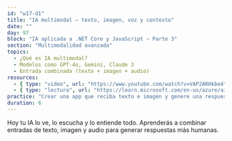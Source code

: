 ```yaml
---
id: "w17-d1"
title: "IA multimodal – texto, imagen, voz y contexto"
date: ""
day: 97
block: "IA aplicada a .NET Core y JavaScript – Parte 3"
section: "Multimodalidad avanzada"
topics:
  - ¿Qué es IA multimodal?
  - Modelos como GPT-4o, Gemini, Claude 3
  - Entrada combinada (texto + imagen + audio)
resources:
  - { type: "video", url: "https://www.youtube.com/watch?v=VAP2ARHkbe4" }
  - { type: "lectura", url: "https://learn.microsoft.com/en-us/azure/ai-services/" }
practice: "Crear una app que reciba texto e imagen y genere una respuesta contextual usando IA multimodal."
duration: 6
---
```


Hoy tu IA lo ve, lo escucha y lo entiende todo. Aprenderás a combinar entradas de texto, imagen y audio para generar respuestas más humanas.